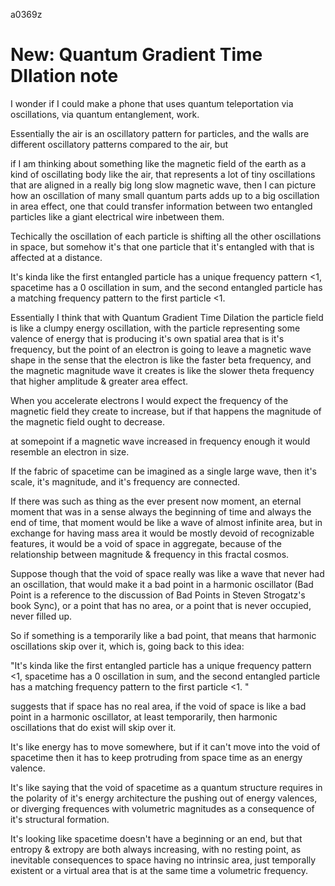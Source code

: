 a0369z

# New: Quantum Gradient Time DIlation note

I wonder if I could make a phone that uses quantum teleportation via oscillations, via quantum entanglement, work.

Essentially the air is an oscillatory pattern for particles, and the walls are different oscillatory patterns compared to the air, but

if I am thinking about something like the magnetic field of the earth as a kind of oscillating body like the air, that represents a lot of tiny oscillations that are aligned in a really big long slow magnetic wave, then I can picture how an oscillation of many small quantum parts adds up to a big oscillation in area effect, one that could transfer information between two entangled particles like a giant electrical wire inbetween them.

Techically the oscillation of each particle is shifting all the other oscillations in space, but somehow it's that one particle that it's entangled with that is affected at a distance.

It's kinda like the first entangled particle has a unique frequency pattern <1, spacetime has a 0 oscillation in sum, and the second entangled particle has a matching frequency pattern to the first particle <1. 

Essentially I think that with Quantum Gradient Time Dilation the particle field is like a clumpy energy oscillation, with the particle representing some valence of energy that is producing it's own spatial area that is it's frequency, but the point of an electron is going to leave a magnetic wave shape in the sense that the electron is like the faster beta frequency, and the magnetic magnitude wave it creates is like the slower theta frequency that higher amplitude & greater area effect.

When you accelerate electrons I would expect the frequency of the magnetic field they create to increase, but if that happens the magnitude of the magnetic field ought to decrease.

at somepoint if a magnetic wave increased in frequency enough it would resemble an electron in size.

If the fabric of spacetime can be imagined as a single large wave, then it's scale, it's magnitude, and it's frequency are connected. 

If there was such as thing as the ever present now moment, an eternal moment that was in a sense always the beginning of time and always the end of time, that moment would be like a wave of almost infinite area, but in exchange for having mass area it would be mostly devoid of recognizable features, it would be a void of space in aggregate, because of the relationship between magnitude & frequency in this fractal cosmos.

Suppose though that the void of space really was like a wave that never had an oscillation, that would make it a bad point in a harmonic oscillator (Bad Point is a reference to the discussion of Bad Points in Steven Strogatz's book Sync), or a point that has no area, or a point that is never occupied, never filled up.

So if something is a temporarily like a bad point, that means that harmonic oscillations skip over it, which is, going back to this idea:

"It's kinda like the first entangled particle has a unique frequency pattern <1, spacetime has a 0 oscillation in sum, and the second entangled particle has a matching frequency pattern to the first particle <1. "

suggests that if space has no real area, if the void of space is like a bad point in a harmonic oscillator, at least temporarily, then harmonic oscillations that do exist will skip over it.

It's like energy has to move somewhere, but if it can't move into the void of spacetime then it has to keep protruding from space time as an energy valence.

It's like saying that the void of spacetime as a quantum structure requires in the polarity of it's energy architecture the pushing out of energy valences, or diverging frequences with volumetric magnitudes as a consequence of it's structural formation.

It's looking like spacetime doesn't have a beginning or an end, but that entropy & extropy are both always increasing, with no resting point, as inevitable consequences to space having no intrinsic area, just temporally existent or a virtual area that is at the same time a volumetric frequency.
